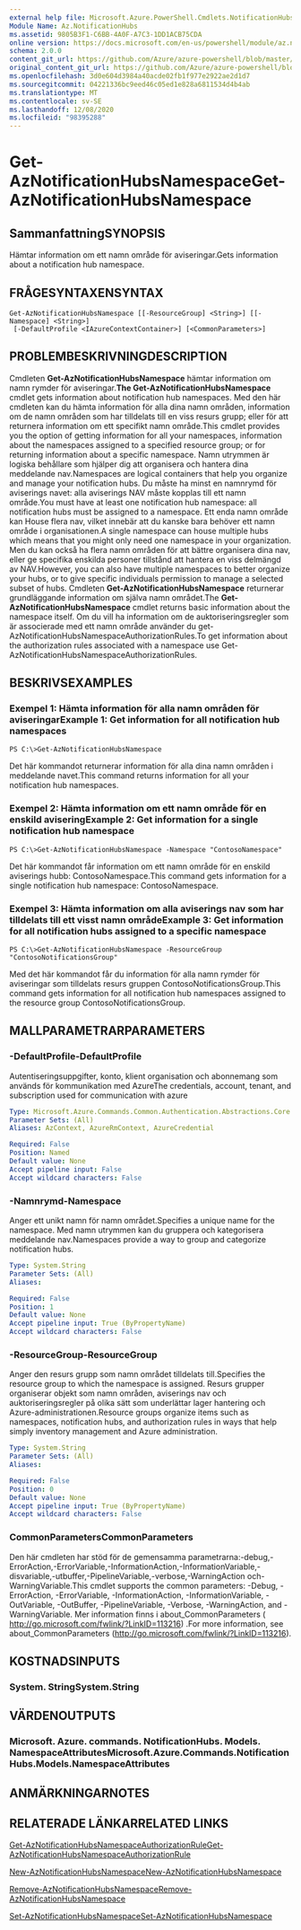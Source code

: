 ```yaml
---
external help file: Microsoft.Azure.PowerShell.Cmdlets.NotificationHubs.dll-Help.xml
Module Name: Az.NotificationHubs
ms.assetid: 9805B3F1-C6BB-4A0F-A7C3-1DD1ACB75CDA
online version: https://docs.microsoft.com/en-us/powershell/module/az.notificationhubs/get-aznotificationhubsnamespace
schema: 2.0.0
content_git_url: https://github.com/Azure/azure-powershell/blob/master/src/NotificationHubs/NotificationHubs/help/Get-AzNotificationHubsNamespace.md
original_content_git_url: https://github.com/Azure/azure-powershell/blob/master/src/NotificationHubs/NotificationHubs/help/Get-AzNotificationHubsNamespace.md
ms.openlocfilehash: 3d0e604d3984a40acde02fb1f977e2922ae2d1d7
ms.sourcegitcommit: 04221336bc9eed46c05ed1e828a6811534d4b4ab
ms.translationtype: MT
ms.contentlocale: sv-SE
ms.lasthandoff: 12/08/2020
ms.locfileid: "98395288"
---
```

# <span data-ttu-id="47385-101">Get-AzNotificationHubsNamespace</span><span class="sxs-lookup"><span data-stu-id="47385-101">Get-AzNotificationHubsNamespace</span></span>

## <span data-ttu-id="47385-102">Sammanfattning</span><span class="sxs-lookup"><span data-stu-id="47385-102">SYNOPSIS</span></span>
<span data-ttu-id="47385-103">Hämtar information om ett namn område för aviseringar.</span><span class="sxs-lookup"><span data-stu-id="47385-103">Gets information about a notification hub namespace.</span></span>

## <span data-ttu-id="47385-104">FRÅGESYNTAXEN</span><span class="sxs-lookup"><span data-stu-id="47385-104">SYNTAX</span></span>

```
Get-AzNotificationHubsNamespace [[-ResourceGroup] <String>] [[-Namespace] <String>]
 [-DefaultProfile <IAzureContextContainer>] [<CommonParameters>]
```

## <span data-ttu-id="47385-105">PROBLEMBESKRIVNING</span><span class="sxs-lookup"><span data-stu-id="47385-105">DESCRIPTION</span></span>
<span data-ttu-id="47385-106">Cmdleten **Get-AzNotificationHubsNamespace** hämtar information om namn rymder för aviseringar.</span><span class="sxs-lookup"><span data-stu-id="47385-106">**The Get-AzNotificationHubsNamespace** cmdlet gets information about notification hub namespaces.</span></span>
<span data-ttu-id="47385-107">Med den här cmdleten kan du hämta information för alla dina namn områden, information om de namn områden som har tilldelats till en viss resurs grupp; eller för att returnera information om ett specifikt namn område.</span><span class="sxs-lookup"><span data-stu-id="47385-107">This cmdlet provides you the option of getting information for all your namespaces, information about the namespaces assigned to a specified resource group; or for returning information about a specific namespace.</span></span>
<span data-ttu-id="47385-108">Namn utrymmen är logiska behållare som hjälper dig att organisera och hantera dina meddelande nav.</span><span class="sxs-lookup"><span data-stu-id="47385-108">Namespaces are logical containers that help you organize and manage your notification hubs.</span></span>
<span data-ttu-id="47385-109">Du måste ha minst en namnrymd för aviserings navet: alla aviserings NAV måste kopplas till ett namn område.</span><span class="sxs-lookup"><span data-stu-id="47385-109">You must have at least one notification hub namespace: all notification hubs must be assigned to a namespace.</span></span>
<span data-ttu-id="47385-110">Ett enda namn område kan House flera nav, vilket innebär att du kanske bara behöver ett namn område i organisationen.</span><span class="sxs-lookup"><span data-stu-id="47385-110">A single namespace can house multiple hubs which means that you might only need one namespace in your organization.</span></span>
<span data-ttu-id="47385-111">Men du kan också ha flera namn områden för att bättre organisera dina nav, eller ge specifika enskilda personer tillstånd att hantera en viss delmängd av NAV.</span><span class="sxs-lookup"><span data-stu-id="47385-111">However, you can also have multiple namespaces to better organize your hubs, or to give specific individuals permission to manage a selected subset of hubs.</span></span>
<span data-ttu-id="47385-112">Cmdleten **Get-AzNotificationHubsNamespace** returnerar grundläggande information om själva namn området.</span><span class="sxs-lookup"><span data-stu-id="47385-112">The **Get-AzNotificationHubsNamespace** cmdlet returns basic information about the namespace itself.</span></span>
<span data-ttu-id="47385-113">Om du vill ha information om de auktoriseringsregler som är associerade med ett namn område använder du get-AzNotificationHubsNamespaceAuthorizationRules.</span><span class="sxs-lookup"><span data-stu-id="47385-113">To get information about the authorization rules associated with a namespace use Get-AzNotificationHubsNamespaceAuthorizationRules.</span></span>

## <span data-ttu-id="47385-114">BESKRIVS</span><span class="sxs-lookup"><span data-stu-id="47385-114">EXAMPLES</span></span>

### <span data-ttu-id="47385-115">Exempel 1: Hämta information för alla namn områden för aviseringar</span><span class="sxs-lookup"><span data-stu-id="47385-115">Example 1: Get information for all notification hub namespaces</span></span>
```
PS C:\>Get-AzNotificationHubsNamespace
```

<span data-ttu-id="47385-116">Det här kommandot returnerar information för alla dina namn områden i meddelande navet.</span><span class="sxs-lookup"><span data-stu-id="47385-116">This command returns information for all your notification hub namespaces.</span></span>

### <span data-ttu-id="47385-117">Exempel 2: Hämta information om ett namn område för en enskild avisering</span><span class="sxs-lookup"><span data-stu-id="47385-117">Example 2: Get information for a single notification hub namespace</span></span>
```
PS C:\>Get-AzNotificationHubsNamespace -Namespace "ContosoNamespace"
```

<span data-ttu-id="47385-118">Det här kommandot får information om ett namn område för en enskild aviserings hubb: ContosoNamespace.</span><span class="sxs-lookup"><span data-stu-id="47385-118">This command gets information for a single notification hub namespace: ContosoNamespace.</span></span>

### <span data-ttu-id="47385-119">Exempel 3: Hämta information om alla aviserings nav som har tilldelats till ett visst namn område</span><span class="sxs-lookup"><span data-stu-id="47385-119">Example 3: Get information for all notification hubs assigned to a specific namespace</span></span>
```
PS C:\>Get-AzNotificationHubsNamespace -ResourceGroup "ContosoNotificationsGroup"
```

<span data-ttu-id="47385-120">Med det här kommandot får du information för alla namn rymder för aviseringar som tilldelats resurs gruppen ContosoNotificationsGroup.</span><span class="sxs-lookup"><span data-stu-id="47385-120">This command gets information for all notification hub namespaces assigned to the resource group ContosoNotificationsGroup.</span></span>

## <span data-ttu-id="47385-121">MALLPARAMETRAR</span><span class="sxs-lookup"><span data-stu-id="47385-121">PARAMETERS</span></span>

### <span data-ttu-id="47385-122">-DefaultProfile</span><span class="sxs-lookup"><span data-stu-id="47385-122">-DefaultProfile</span></span>
<span data-ttu-id="47385-123">Autentiseringsuppgifter, konto, klient organisation och abonnemang som används för kommunikation med Azure</span><span class="sxs-lookup"><span data-stu-id="47385-123">The credentials, account, tenant, and subscription used for communication with azure</span></span>

```yaml
Type: Microsoft.Azure.Commands.Common.Authentication.Abstractions.Core.IAzureContextContainer
Parameter Sets: (All)
Aliases: AzContext, AzureRmContext, AzureCredential

Required: False
Position: Named
Default value: None
Accept pipeline input: False
Accept wildcard characters: False
```

### <span data-ttu-id="47385-124">-Namnrymd</span><span class="sxs-lookup"><span data-stu-id="47385-124">-Namespace</span></span>
<span data-ttu-id="47385-125">Anger ett unikt namn för namn området.</span><span class="sxs-lookup"><span data-stu-id="47385-125">Specifies a unique name for the namespace.</span></span>
<span data-ttu-id="47385-126">Med namn utrymmen kan du gruppera och kategorisera meddelande nav.</span><span class="sxs-lookup"><span data-stu-id="47385-126">Namespaces provide a way to group and categorize notification hubs.</span></span>

```yaml
Type: System.String
Parameter Sets: (All)
Aliases:

Required: False
Position: 1
Default value: None
Accept pipeline input: True (ByPropertyName)
Accept wildcard characters: False
```

### <span data-ttu-id="47385-127">-ResourceGroup</span><span class="sxs-lookup"><span data-stu-id="47385-127">-ResourceGroup</span></span>
<span data-ttu-id="47385-128">Anger den resurs grupp som namn området tilldelats till.</span><span class="sxs-lookup"><span data-stu-id="47385-128">Specifies the resource group to which the namespace is assigned.</span></span>
<span data-ttu-id="47385-129">Resurs grupper organiserar objekt som namn områden, aviserings nav och auktoriseringsregler på olika sätt som underlättar lager hantering och Azure-administrationen.</span><span class="sxs-lookup"><span data-stu-id="47385-129">Resource groups organize items such as namespaces, notification hubs, and authorization rules in ways that help simply inventory management and Azure administration.</span></span>

```yaml
Type: System.String
Parameter Sets: (All)
Aliases:

Required: False
Position: 0
Default value: None
Accept pipeline input: True (ByPropertyName)
Accept wildcard characters: False
```

### <span data-ttu-id="47385-130">CommonParameters</span><span class="sxs-lookup"><span data-stu-id="47385-130">CommonParameters</span></span>
<span data-ttu-id="47385-131">Den här cmdleten har stöd för de gemensamma parametrarna:-debug,-ErrorAction,-ErrorVariable,-InformationAction,-InformationVariable,-disvariable,-utbuffer,-PipelineVariable,-verbose,-WarningAction och-WarningVariable.</span><span class="sxs-lookup"><span data-stu-id="47385-131">This cmdlet supports the common parameters: -Debug, -ErrorAction, -ErrorVariable, -InformationAction, -InformationVariable, -OutVariable, -OutBuffer, -PipelineVariable, -Verbose, -WarningAction, and -WarningVariable.</span></span> <span data-ttu-id="47385-132">Mer information finns i about_CommonParameters ( http://go.microsoft.com/fwlink/?LinkID=113216) .</span><span class="sxs-lookup"><span data-stu-id="47385-132">For more information, see about_CommonParameters (http://go.microsoft.com/fwlink/?LinkID=113216).</span></span>

## <span data-ttu-id="47385-133">KOSTNADS</span><span class="sxs-lookup"><span data-stu-id="47385-133">INPUTS</span></span>

### <span data-ttu-id="47385-134">System. String</span><span class="sxs-lookup"><span data-stu-id="47385-134">System.String</span></span>

## <span data-ttu-id="47385-135">VÄRDEN</span><span class="sxs-lookup"><span data-stu-id="47385-135">OUTPUTS</span></span>

### <span data-ttu-id="47385-136">Microsoft. Azure. commands. NotificationHubs. Models. NamespaceAttributes</span><span class="sxs-lookup"><span data-stu-id="47385-136">Microsoft.Azure.Commands.NotificationHubs.Models.NamespaceAttributes</span></span>

## <span data-ttu-id="47385-137">ANMÄRKNINGAR</span><span class="sxs-lookup"><span data-stu-id="47385-137">NOTES</span></span>

## <span data-ttu-id="47385-138">RELATERADE LÄNKAR</span><span class="sxs-lookup"><span data-stu-id="47385-138">RELATED LINKS</span></span>

[<span data-ttu-id="47385-139">Get-AzNotificationHubsNamespaceAuthorizationRule</span><span class="sxs-lookup"><span data-stu-id="47385-139">Get-AzNotificationHubsNamespaceAuthorizationRule</span></span>](./Get-AzNotificationHubsNamespaceAuthorizationRule.md)

[<span data-ttu-id="47385-140">New-AzNotificationHubsNamespace</span><span class="sxs-lookup"><span data-stu-id="47385-140">New-AzNotificationHubsNamespace</span></span>](./New-AzNotificationHubsNamespace.md)

[<span data-ttu-id="47385-141">Remove-AzNotificationHubsNamespace</span><span class="sxs-lookup"><span data-stu-id="47385-141">Remove-AzNotificationHubsNamespace</span></span>](./Remove-AzNotificationHubsNamespace.md)

[<span data-ttu-id="47385-142">Set-AzNotificationHubsNamespace</span><span class="sxs-lookup"><span data-stu-id="47385-142">Set-AzNotificationHubsNamespace</span></span>](./Set-AzNotificationHubsNamespace.md)


